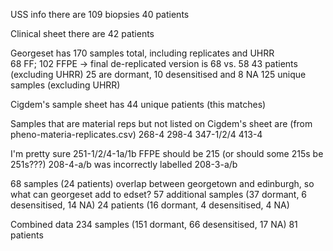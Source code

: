 USS info there are 
    109 biopsies
    40 patients

Clinical sheet there are 
    42 patients

Georgeset has
    170 samples total, including replicates and UHRR    
    68 FF; 102 FFPE -> final de-replicated version is 68 vs. 58
    43 patients (excluding UHRR)
        25 are dormant, 10 desensitised and 8 NA
    125 unique samples (excluding UHRR)



Cigdem's sample sheet has
    44 unique patients (this matches)


Samples that are material reps but not listed on Cigdem's sheet are (from pheno-materia-replicates.csv)
    268-4
    298-4
    347-1/2/4
    413-4

I'm pretty sure 251-1/2/4-1a/1b FFPE should be 215 (or should some 215s be 251s???)
208-4-a/b was incorrectly labelled 208-3-a/b

68 samples (24 patients) overlap between georgetown and edinburgh, so what can georgeset add to edset?
    57 additional samples (37 dormant, 6 desensitised, 14 NA)
    24 patients (16 dormant, 4 desensitised, 4 NA)

Combined data
    234 samples (151 dormant, 66 desensitised, 17 NA)
    81 patients


